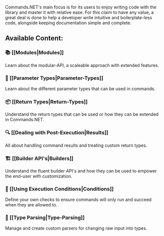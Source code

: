 Commands.NET's main focus is for its users to enjoy writing code with the library and master it with relative ease. 
For this claim to have any value, a great deal is done to help a developer write intuitive and boilerplate-less code, alongside keeping documentation simple and complete.

## Available Content:

### 📚 [[Modules|Modules]]

Learn about the modular-API, a scaleable approach with extended features.

### 📝 [[Parameter Types|Parameter-Types]]

Learn about the different parameter types that can be used in commands.

### 📦 [[Return Types|Return-Types]]

Understand the return types that can be used or how they can be extended in Commands.NET.

### 🔍 [[Dealing with Post-Execution|Results]]

All about handling command results and treating custom return types.

### 🏗️ [[Builder API's|Builders]]

Understand the fluent builder API's and how they can be used to empower the end-user with customization.

### 🛑 [[Using Execution Conditions|Conditions]]

Define your own checks to ensure commands will only run and succeed when they are allowed to.

### 📖 [[Type Parsing|Type-Parsing]]

Manage and create custom parsers for changing raw input into types.
